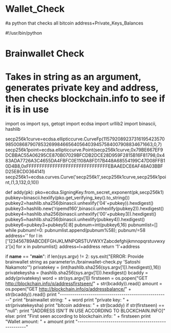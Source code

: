 # Wallet_Check
#a python that checks all bitcoin address+Private_Keys_Balances




#!/usr/bin/python

# Brainwallet Check
# Takes in string as an argument, generates private key and address, then checks blockchain.info to see if it is in use
 

import os
import sys, getopt
import ecdsa
import urllib2
import binascii, hashlib

secp256k1curve=ecdsa.ellipticcurve.CurveFp(115792089237316195423570985008687907853269984665640564039457584007908834671663,0,7)
secp256k1point=ecdsa.ellipticcurve.Point(secp256k1curve,0x79BE667EF9DCBBAC55A06295CE870B07029BFCDB2DCE28D959F2815B16F81798,0x483ADA7726A3C4655DA4FBFC0E1108A8FD17B448A68554199C47D08FFB10D4B8,0xFFFFFFFFFFFFFFFFFFFFFFFFFFFFFFFEBAAEDCE6AF48A03BBFD25E8CD0364141)
secp256k1=ecdsa.curves.Curve('secp256k1',secp256k1curve,secp256k1point,(1,3,132,0,10))

def addy(pk):
 pko=ecdsa.SigningKey.from_secret_exponent(pk,secp256k1)
 pubkey=binascii.hexlify(pko.get_verifying_key().to_string())
 pubkey2=hashlib.sha256(binascii.unhexlify('04'+pubkey)).hexdigest()
 pubkey3=hashlib.new('ripemd160',binascii.unhexlify(pubkey2)).hexdigest()
 pubkey4=hashlib.sha256(binascii.unhexlify('00'+pubkey3)).hexdigest()
 pubkey5=hashlib.sha256(binascii.unhexlify(pubkey4)).hexdigest()
 pubkey6=pubkey3+pubkey5[:8]
 pubnum=int(pubkey6,16)
 pubnumlist=[]
 while pubnum!=0: pubnumlist.append(pubnum%58); pubnum/=58
 address=''
 for l in ['123456789ABCDEFGHJKLMNPQRSTUVWXYZabcdefghijkmnopqrstuvwxyz'[x] for x in pubnumlist]:
  address=l+address
 return '1'+address

if __name__ == "__main__":
  if len(sys.argv) != 2:
    sys.exit("ERROR: Provide brainwallet string as parameter\n./brainwallet-check.py 'Satoshi Nakamoto'")
  privatekey = (int(hashlib.sha256(sys.argv[1]).hexdigest(),16))
  privatekeysha = (hashlib.sha256(sys.argv[1])).hexdigest()
  bcaddy = addy(privatekey)
  word = str(sys.argv[1])
  firstseen = os.popen("GET http://blockchain.info/q/addressfirstseen/" + str(bcaddy)).read()
  amount = os.popen("GET http://blockchain.info/q/addressbalance/" + str(bcaddy)).read()
  print "-----------------------------------------------------"
  print "brainwallet string: " + word
  print "private key: " + str(privatekeysha)
  print "bitcoin address: " + str(bcaddy)
  if str(firstseen) == "null":
    print "[ADDRESS ISN'T IN USE ACCORDING TO BLOCKCHAIN.INFO]"
  else:
    print "First seen according to blockchain.info: " + firstseen
    print "Wallet amount: " + amount
  print "-----------------------------------------------------"
